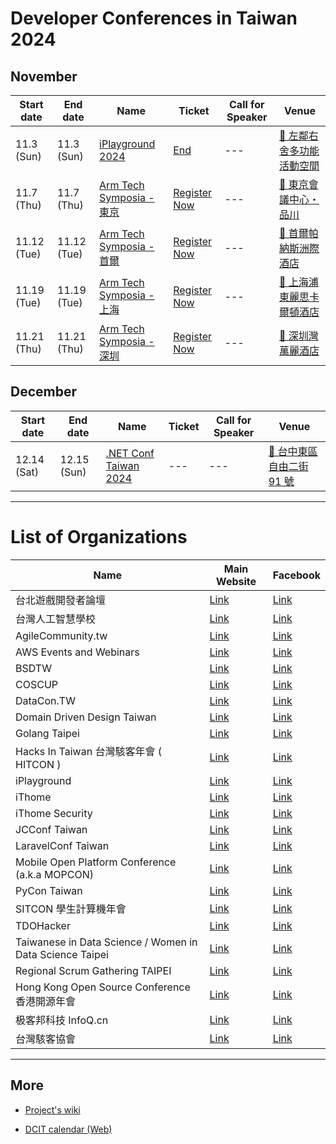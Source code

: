 # Developer Conferences in Taiwan 2024

## November

| Start date | End date | Name | Ticket | Call for Speaker | Venue |
| ---------- | -------- | ---- | ------ | ---------------- | ----- |
| 11.3 (Sun) | 11.3 (Sun) | [iPlayground 2024](https://iplayground.io/2024/) | [End](https://iplayground.kktix.cc/events/iplayground2024) | --- | [🛵 左鄰右舍多功能活動空間](https://maps.google.com/?q=%E5%B7%A6%E9%84%B0%E5%8F%B3%E8%88%8D%E5%A4%9A%E5%8A%9F%E8%83%BD%E6%B4%BB%E5%8B%95%E7%A9%BA%E9%96%93) |
| 11.7 (Thu) | 11.7 (Thu) | [Arm Tech Symposia - 東京](https://events.arm.com/TechSymposia) | [Register Now](https://events.arm.com/techsymposia/begin?c_4504467=24139569&reg_type_id=654465) | --- | [🛫 東京會議中心・品川](https://maps.google.com/?q=%E6%9D%B1%E4%BA%AC%E6%9C%83%E8%AD%B0%E4%B8%AD%E5%BF%83%E3%83%BB%E5%93%81%E5%B7%9D) |
| 11.12 (Tue) | 11.12 (Tue) | [Arm Tech Symposia - 首爾](https://events.arm.com/TechSymposia) | [Register Now](https://events.arm.com/techsymposia/begin?c_4504467=24139570&reg_type_id=654465) | --- | [🛫 首爾帕納斯洲際酒店](https://maps.google.com/?q=%E9%A6%96%E7%88%BE%E5%B8%95%E7%B4%8D%E6%96%AF%E6%B4%B2%E9%9A%9B%E9%85%92%E5%BA%97) |
| 11.19 (Tue) | 11.19 (Tue) | [Arm Tech Symposia - 上海](https://events.arm.com/TechSymposia) | [Register Now](https://www.armevent.com.cn/TechSymposia-2024/register) | --- | [🛫 上海浦東麗思卡爾頓酒店](https://maps.google.com/?q=%E4%B8%8A%E6%B5%B7%E6%B5%A6%E6%9D%B1%E9%BA%97%E6%80%9D%E5%8D%A1%E7%88%BE%E9%A0%93%E9%85%92%E5%BA%97) |
| 11.21 (Thu) | 11.21 (Thu) | [Arm Tech Symposia - 深圳](https://events.arm.com/TechSymposia) | [Register Now](https://www.armevent.com.cn/TechSymposia-2024/register) | --- | [🛫 深圳灣萬麗酒店](https://maps.google.com/?q=%E6%B7%B1%E5%9C%B3%E7%81%A3%E8%90%AC%E9%BA%97%E9%85%92%E5%BA%97) |

## December

| Start date | End date | Name | Ticket | Call for Speaker | Venue |
| ---------- | -------- | ---- | ------ | ---------------- | ----- |
| 12.14 (Sat) | 12.15 (Sun) | [.NET Conf Taiwan 2024](https://dotnetconf.study4.tw/) | --- | --- | [🛵 台中東區自由二街 91 號](https://maps.google.com/?q=%E5%8F%B0%E4%B8%AD%E6%9D%B1%E5%8D%80%E8%87%AA%E7%94%B1%E4%BA%8C%E8%A1%97%2091%20%E8%99%9F) |

---

# List of Organizations

| Name | Main Website | Facebook |
| ---- | ------------ | -------- |
| 台北遊戲開發者論壇 | [Link](https://tgdf.tw/) | [Link](https://www.facebook.com/TGDF.Official/) |
| 台灣人工智慧學校 | [Link](https://aiacademy.tw/) | [Link](https://www.facebook.com/aiacademy.tw/) |
| AgileCommunity.tw | [Link](https://agilecommunity.tw/) | [Link](https://www.facebook.com/AgileCommunity.tw/) |
| AWS Events and Webinars | [Link](https://aws.amazon.com/events) | [Link](https://www.facebook.com/amazonwebservices) |
| BSDTW | [Link](https://bsdtw.org/) | [Link](https://www.facebook.com/BSDTW/) |
| COSCUP | [Link](https://coscup.org/) | [Link](https://www.facebook.com/coscup/) |
| DataCon.TW | [Link](https://datacon.tw/) | [Link](https://zh-tw.facebook.com/datacon.tw/) |
| Domain Driven Design Taiwan | [Link](https://www.ddd-tw.com/) | [Link](https://www.facebook.com/DDDCommunity.tw/) |
| Golang Taipei | [Link](https://www.meetup.com/golang-taipei-meetup) | [Link](https://www.facebook.com/groups/269001993248363) |
| Hacks In Taiwan 台灣駭客年會 ( HITCON ) | [Link](https://hitcon.org/) | [Link](https://www.facebook.com/HITCON) |
| iPlayground | [Link](https://iplayground.io/) | [Link](https://www.facebook.com/theiPlayground) |
| iThome | [Link](https://www.ithome.com.tw/) | [Link](https://zh-tw.facebook.com/ithomeonline) |
| iThome Security | [Link](https://www.ithome.com.tw/) | [Link](https://zh-tw.facebook.com/ithomecyber) |
| JCConf Taiwan | [Link](https://jcconf.tw/) | [Link](https://www.facebook.com/jcconf/) |
| LaravelConf Taiwan | [Link](https://laravelconf.tw/) | [Link](https://zh-tw.facebook.com/laravelconftw/) |
| Mobile Open Platform Conference (a.k.a MOPCON) | [Link](https://mopcon.org/) | [Link](https://zh-tw.facebook.com/mopcon/) |
| PyCon Taiwan | [Link](https://tw.pycon.org/) | [Link](https://zh-tw.facebook.com/pycontw/) |
| SITCON 學生計算機年會 | [Link](https://sitcon.org/) | [Link](https://sitcon.org/fb) |
| TDOHacker | [Link](http://tdohacker.org/) | [Link](https://www.facebook.com/tdohacker) |
| Taiwanese in Data Science / Women in Data Science Taipei | [Link](https://www.widstaipei.org/) | [Link](https://www.facebook.com/TWiDataScience/) |
| Regional Scrum Gathering TAIPEI | [Link](https://rsg.taipei/) | [Link](https://www.facebook.com/rsgtaipei) |
| Hong Kong Open Source Conference 香港開源年會 | [Link](https://hkoscon.org/) | [Link](https://www.facebook.com/hkoscon/) |
| 极客邦科技 InfoQ.cn | [Link](https://www.infoq.cn/) | [Link](https://weibo.com/p/1006061746173800/hom) |
| 台灣駭客協會 | [Link](https://hacker.org.tw/) | [Link](https://www.facebook.com/HackersInTaiwan) |

---

## More


 - [Project's wiki](https://github.com/IvanWei/developer-conferences-in-taiwan/wiki)
    
 - [DCIT calendar (Web)](https://dcit.ivanwei.co/)
    
